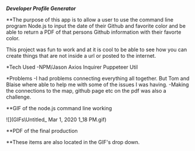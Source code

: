 ***Developer Profile Generator***

**The purpose of this app is to allow a user to use the command line program Node.js to input the date of their Github and favorite color and be able to return a PDF of that persons Github information with their favorte color.

This project was fun to work and at it is cool to be able to see how you can create things that are not inside a url or posted to the internet.

*Tech Used
-NPM/Jason
    Axios
    Inquirer
    Puppeteer
    Util

*Problems
-I had problems connecting everything all together.  But Tom and Blaise where able to help me with some of the issues I was having.
-Making the connections to the map, github page etc on the pdf was also a challenge.

**GIF of the node.js command line working

![](GIFs\Untitled_ Mar 1, 2020 1_18 PM.gif)


**PDF of the final production



**These items are also located in the GIF's drop down.

